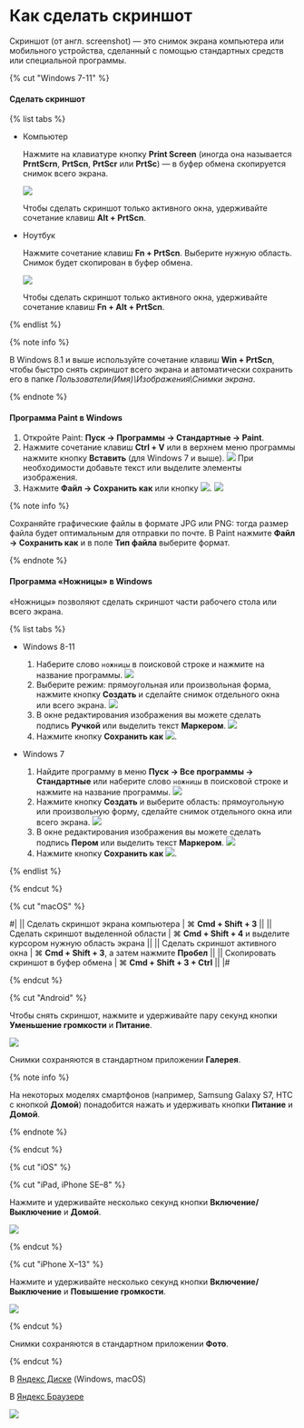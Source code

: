 # Как сделать скриншот

Скриншот (от англ. screenshot) — это снимок экрана компьютера или мобильного устройства, сделанный с помощью стандартных средств или специальной программы.

{% cut "Windows 7-11" %}

#### Сделать скриншот

{% list tabs %}

- Компьютер

  Нажмите на клавиатуре кнопку **Print Screen** (иногда она называется **PrntScrn**, **PrtScn**, **PrtScr** или **PrtSc**) — в буфер обмена скопируется снимок всего экрана.

  ![](../assets/usefull-tips/screenshot/windows/klava10.png)

  Чтобы сделать скриншот только активного окна, удерживайте сочетание клавиш **Alt + PrtScn**.

- Ноутбук

  Нажмите сочетание клавиш **Fn + PrtScn**. Выберите нужную область. Снимок будет скопирован в буфер обмена.

  ![](../assets/usefull-tips/screenshot/windows/klava11.png)

  Чтобы сделать скриншот только активного окна, удерживайте сочетание клавиш **Fn + Alt + PrtScn**.

{% endlist %}

{% note info %}

В Windows 8.1 и выше используйте сочетание клавиш **Win + PrtScn**, чтобы быстро снять скриншот всего экрана и автоматически сохранить его в папке _Пользователи\(Имя)\Изображения\Снимки экрана_.

{% endnote %}

#### Программа Paint в Windows

1. Откройте Paint: **Пуск → Программы → Стандартные → Paint**.
2. Нажмите сочетание клавиш **Ctrl + V** или в верхнем меню программы нажмите кнопку **Вставить** (для Windows 7 и выше).
![](../assets/usefull-tips/screenshot/windows/scissors-paste.png)
При необходимости добавьте текст или выделите элементы изображения.
3. Нажмите **Файл → Сохранить как** или кнопку ![](../assets/usefull-tips/screenshot/windows/save-button.png).
![](../assets/usefull-tips/screenshot/windows/scissors-save3.png)

{% note info %}

Сохраняйте графические файлы в формате JPG или PNG: тогда размер файла будет оптимальным для отправки по почте. В Paint нажмите **Файл → Сохранить как** и в поле **Тип файла** выберите формат.

{% endnote %}

#### Программа «Ножницы» в Windows

«Ножницы» позволяют сделать скриншот части рабочего стола или всего экрана.

{% list tabs %}

- Windows 8-11

  1. Наберите слово `ножницы` в поисковой строке и нажмите на название программы.
  ![](../assets/usefull-tips/screenshot/windows/scissors-w11.png)
  2. Выберите режим: прямоугольная или произвольная форма, нажмите кнопку **Создать** и сделайте снимок отдельного окна или всего экрана.
  ![](../assets/usefull-tips/screenshot/windows/scissors-form-w11.png)
  3. В окне редактирования изображения вы можете сделать подпись **Ручкой** или выделить текст **Маркером**.
  ![](../assets/usefull-tips/screenshot/windows/scissors-mark-w11.png)
  4. Нажмите кнопку **Сохранить как** ![](../assets/usefull-tips/screenshot/windows/save-button-w11.png).

- Windows 7

  1. Найдите программу в меню **Пуск → Все программы → Стандартные** или наберите слово `ножницы` в поисковой строке и нажмите на название программы.
  ![](../assets/usefull-tips/screenshot/windows/scissors.png)
  2. Нажмите кнопку **Создать** и выберите область: прямоугольную или произвольную форму, сделайте снимок отдельного окна или всего экрана.
  ![](../assets/usefull-tips/screenshot/windows/scissors-form.png)
  3. В окне редактирования изображения вы можете сделать подпись **Пером** или выделить текст **Маркером**.
  ![](../assets/usefull-tips/screenshot/windows/scissors-mark.png)
  4. Нажмите кнопку **Сохранить как** ![](../assets/usefull-tips/screenshot/windows/save-button.png).

{% endlist %}

{% endcut %}

{% cut "macOS" %}

#|
|| Сделать скриншот экрана компьютера | ⌘ **Cmd + Shift + 3** ||
|| Сделать скриншот выделенной области | ⌘ **Cmd + Shift + 4** и выделите курсором нужную область экрана ||
|| Сделать скриншот активного окна | ⌘ **Cmd + Shift + 3**, а затем нажмите **Пробел** ||
|| Скопировать скриншот в буфер обмена | ⌘ **Cmd + Shift + 3 + Ctrl** ||
|#

{% endcut %}

{% cut "Android" %}

Чтобы снять скриншот, нажмите и удерживайте пару секунд кнопки **Уменьшение громкости** и **Питание**.

![](../assets/usefull-tips/screenshot/android/scn-android.png)

Снимки сохраняются в стандартном приложении **Галерея**.

{% note info %}

На некоторых моделях смартфонов (например, Samsung Galaxy S7, HTC с кнопкой **Домой**) понадобится нажать и удерживать кнопки **Питание** и **Домой**.

{% endnote %}

{% endcut %}

{% cut "iOS" %}

{% cut "iPad, iPhone SE–8" %}

Нажмите и удерживайте несколько секунд кнопки **Включение/Выключение** и **Домой**.

![](../assets/usefull-tips/screenshot/ios/scn-iphone-7.png)

{% endcut %}

{% cut "iPhone X–13" %}

Нажмите и удерживайте несколько секунд кнопки **Включение/Выключение** и **Повышение громкости**.

![](../assets/usefull-tips/screenshot/ios/scn-ios.png)

{% endcut %}

Снимки сохраняются в стандартном приложении **Фото**.

{% endcut %}

В [Яндекс Диске](https://yandex.ru/support/disk-desktop-windows/screenshots.html) (Windows, macOS)

В [Яндекс Браузере](https://yandex.ru/support/browser/working-with-files/screenshots.html)

[![](../assets/buttons/contact-support.svg)](../troubleshooting/troubleshooting.md#not_working_properly)